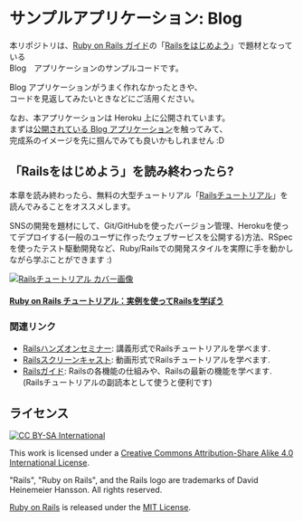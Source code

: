 # サンプルアプリケーション: Blog

本リポジトリは、[Ruby on Rails ガイド](http://railsguides.jp)の「[Railsをはじめよう](http://railsguides.jp/getting_started.html)」で題材となっている   
Blog　アプリケーションのサンプルコードです。

Blog アプリケーションがうまく作れなかったときや、   
コードを見返してみたいときなどにご活用ください。

なお、本アプリケーションは Heroku 上に公開されています。   
まずは[公開されている Blog アプリケーション](https://getting-started-jp.herokuapp.com/)を触ってみて、   
完成系のイメージを先に掴んでみても良いかもしれません :D


## 「Railsをはじめよう」を読み終わったら?

本章を読み終わったら、無料の大型チュートリアル「[Railsチュートリアル](http://railstutorial.jp/)」を読んでみることをオススメします。

SNSの開発を題材にして、Git/GitHubを使ったバージョン管理、Herokuを使ってデプロイする(一般のユーザに作ったウェブサービスを公開する)方法、RSpecを使ったテスト駆動開発など、Ruby/Railsでの開発スタイルを実際に手を動かしながら学ぶことができます :)

[![Railsチュートリアル カバー画像](https://dl.dropboxusercontent.com/u/2819285/railstutorial_header.png)](http://railstutorial.jp/)
#### [Ruby on Rails チュートリアル：実例を使ってRailsを学ぼう](http://railstutorial.jp/)

### 関連リンク 

- [Railsハンズオンセミナー](http://railstutorial.jp/seminars): 講義形式でRailsチュートリアルを学べます.
- [Railsスクリーンキャスト](http://railstutorial.jp/screencasts): 動画形式でRailsチュートリアルを学べます.
- [Railsガイド](http://railsguides.jp/): Railsの各機能の仕組みや、Railsの最新の機能を学べます. (Railsチュートリアルの副読本として使うと便利です)

## ライセンス

[![CC BY-SA International](https://dl.dropboxusercontent.com/u/2819285/CC-BY-SA.png)](https://creativecommons.org/licenses/by-sa/4.0/)

This work is licensed under a [Creative Commons Attribution-Share Alike 4.0 International License](https://creativecommons.org/licenses/by-sa/4.0/).

"Rails", "Ruby on Rails", and the Rails logo are trademarks of David Heinemeier Hansson. All rights reserved.

[Ruby on Rails](http://rubyonrails.org/) is released under the [MIT License](http://www.opensource.org/licenses/MIT).
